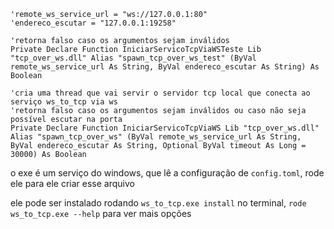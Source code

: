```basic
'remote_ws_service_url = "ws://127.0.0.1:80"
'endereco_escutar = "127.0.0.1:19258"

'retorna falso caso os argumentos sejam inválidos
Private Declare Function IniciarServicoTcpViaWSTeste Lib "tcp_over_ws.dll" Alias "spawn_tcp_over_ws_test" (ByVal remote_ws_service_url As String, ByVal endereco_escutar As String) As Boolean

'cria uma thread que vai servir o servidor tcp local que conecta ao serviço ws_to_tcp via ws
'retorna falso caso os argumentos sejam inválidos ou caso não seja possível escutar na porta
Private Declare Function IniciarServicoTcpViaWS Lib "tcp_over_ws.dll" Alias "spawn_tcp_over_ws" (ByVal remote_ws_service_url As String, ByVal endereco_escutar As String, Optional ByVal timeout As Long = 30000) As Boolean
```

o exe é um serviço do windows, que lê a configuração de `config.toml`, rode ele para ele criar esse arquivo

ele pode ser instalado rodando `ws_to_tcp.exe install` no terminal, `rode ws_to_tcp.exe --help` para ver mais opções
